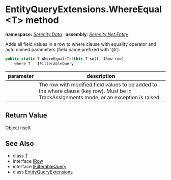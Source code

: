 # EntityQueryExtensions.WhereEqual&lt;T&gt; method
**namespace:** *[Serenity.Data](../../README.md#serenity.data-namespace)*   **assembly**: *[Serenity.Net.Entity](../../README.md)*

Adds all field values in a row to where clause with equality operator and auto named parameters (field name prefixed with '@').

```csharp
public static T WhereEqual<T>(this T self, IRow row)
    where T : IFilterableQuery
```

| parameter | description |
| --- | --- |
|  | The row with modified field values to be added to the where clause (key row). Must be in TrackAssignments mode, or an exception is raised. |

## Return Value

Object itself.

## See Also

* class [T](../Serenity.Net.Entity/../EntityQueryExtensions.T.md)
* interface [IRow](../IRow.md)
* interface [IFilterableQuery](../Serenity.Net.Data/../IFilterableQuery.md)
* class [EntityQueryExtensions](../EntityQueryExtensions.md)